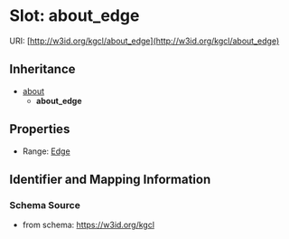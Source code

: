 # Slot: about_edge

URI: [http://w3id.org/kgcl/about_edge](http://w3id.org/kgcl/about_edge)




## Inheritance

* [about](about.md)
    * **about_edge**



## Properties

 * Range: [Edge](Edge.md)



## Identifier and Mapping Information







### Schema Source


* from schema: https://w3id.org/kgcl



